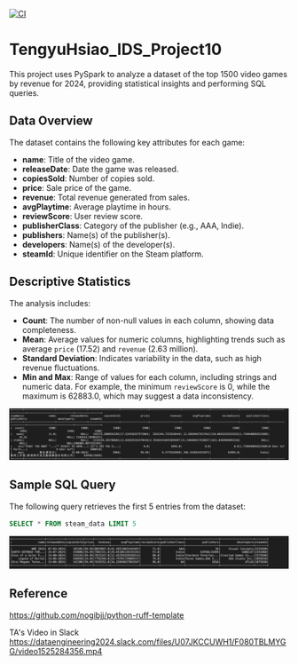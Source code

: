 [![CI](https://github.com/EchoHsiao7/TengyuHsiao_IDS_Project10/actions/workflows/cicd.yml/badge.svg)](https://github.com/EchoHsiao7/TengyuHsiao_IDS_Project10/actions/workflows/cicd.yml)
# TengyuHsiao_IDS_Project10

This project uses PySpark to analyze a dataset of the top 1500 video games by revenue for 2024, providing statistical insights and performing SQL queries.

## Data Overview
The dataset contains the following key attributes for each game:
- **name**: Title of the video game.
- **releaseDate**: Date the game was released.
- **copiesSold**: Number of copies sold.
- **price**: Sale price of the game.
- **revenue**: Total revenue generated from sales.
- **avgPlaytime**: Average playtime in hours.
- **reviewScore**: User review score.
- **publisherClass**: Category of the publisher (e.g., AAA, Indie).
- **publishers**: Name(s) of the publisher(s).
- **developers**: Name(s) of the developer(s).
- **steamId**: Unique identifier on the Steam platform.

## Descriptive Statistics
The analysis includes:
- **Count**: The number of non-null values in each column, showing data completeness.
- **Mean**: Average values for numeric columns, highlighting trends such as average `price` (17.52) and `revenue` (2.63 million).
- **Standard Deviation**: Indicates variability in the data, such as high revenue fluctuations.
- **Min and Max**: Range of values for each column, including strings and numeric data. For example, the minimum `reviewScore` is 0, while the maximum is 62883.0, which may suggest a data inconsistency.


![alt text](image-1.png)


## Sample SQL Query
The following query retrieves the first 5 entries from the dataset:

```sql
SELECT * FROM steam_data LIMIT 5
```
![alt text](image-2.png)

## Reference

https://github.com/nogibjj/python-ruff-template

TA's Video in Slack
https://dataengineering2024.slack.com/files/U07JKCCUWH1/F080TBLMYGG/video1525284356.mp4